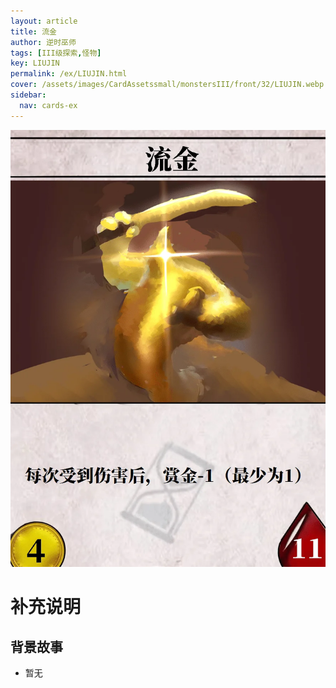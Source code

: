 ```yaml
---
layout: article
title: 流金
author: 逆时巫师
tags: [III级探索,怪物]
key: LIUJIN
permalink: /ex/LIUJIN.html
cover: /assets/images/CardAssetssmall/monstersIII/front/32/LIUJIN.webp
sidebar:
  nav: cards-ex
---
```

![](/assets/images/CardAssets/monstersIII/front/32/LIUJIN.webp)

# 补充说明



## 背景故事
* 暂无